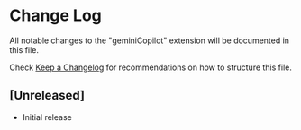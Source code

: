 # Change Log

All notable changes to the "geminiCopilot" extension will be documented in this file.

Check [Keep a Changelog](http://keepachangelog.com/) for recommendations on how to structure this file.

## [Unreleased]

- Initial release